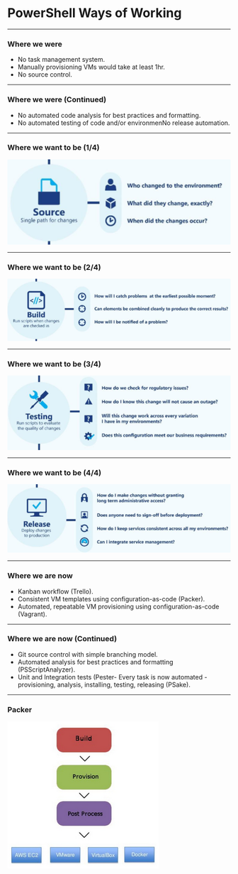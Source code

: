 # PowerShell Ways of Working

---

### Where we were

- No task management system.
- Manually provisioning VMs would take at least 1hr.
- No source control.

---

### Where we were (Continued)

- No automated code analysis for best practices and formatting.
- No automated testing of code and/or environmenNo release automation.

---

### Where we want to be (1/4)

![](images/source.png)

---

### Where we want to be (2/4)

![](images/build.png)

---

### Where we want to be (3/4)

![](images/testing.png)

---

### Where we want to be (4/4)

![](images/release.png)

---

### Where we are now

- Kanban workflow (Trello).
- Consistent VM templates using configuration-as-code (Packer).
- Automated, repeatable VM provisioning using configuration-as-code (Vagrant).

---

### Where we are now (Continued)

- Git source control with simple branching model.
- Automated analysis for best practices and formatting (PSScriptAnalyzer).
- Unit and Integration tests (Pester- Every task is now automated - provisioning, analysis, installing, testing, releasing (PSake).

---

### Packer

![](images/packer.png)
